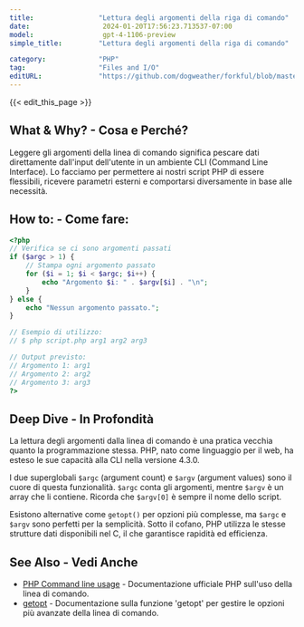 ```yaml
---
title:                "Lettura degli argomenti della riga di comando"
date:                  2024-01-20T17:56:23.713537-07:00
model:                 gpt-4-1106-preview
simple_title:         "Lettura degli argomenti della riga di comando"

category:             "PHP"
tag:                  "Files and I/O"
editURL:              "https://github.com/dogweather/forkful/blob/master/content/it/php/reading-command-line-arguments.md"
---
```


{{< edit_this_page >}}

## What & Why? - Cosa e Perché?
Leggere gli argomenti della linea di comando significa pescare dati direttamente dall'input dell'utente in un ambiente CLI (Command Line Interface). Lo facciamo per permettere ai nostri script PHP di essere flessibili, ricevere parametri esterni e comportarsi diversamente in base alle necessità.

## How to: - Come fare:
```PHP
<?php
// Verifica se ci sono argomenti passati
if ($argc > 1) {
    // Stampa ogni argomento passato
    for ($i = 1; $i < $argc; $i++) {
        echo "Argomento $i: " . $argv[$i] . "\n";
    }
} else {
    echo "Nessun argomento passato.";
}

// Esempio di utilizzo:
// $ php script.php arg1 arg2 arg3

// Output previsto:
// Argomento 1: arg1
// Argomento 2: arg2
// Argomento 3: arg3
?>
```

## Deep Dive - In Profondità
La lettura degli argomenti dalla linea di comando è una pratica vecchia quanto la programmazione stessa. PHP, nato come linguaggio per il web, ha esteso le sue capacità alla CLI nella versione 4.3.0. 

I due superglobali `$argc` (argument count) e `$argv` (argument values) sono il cuore di questa funzionalità. `$argc` conta gli argomenti, mentre `$argv` è un array che li contiene. Ricorda che `$argv[0]` è sempre il nome dello script.

Esistono alternative come `getopt()` per opzioni più complesse, ma `$argc` e `$argv` sono perfetti per la semplicità. Sotto il cofano, PHP utilizza le stesse strutture dati disponibili nel C, il che garantisce rapidità ed efficienza.

## See Also - Vedi Anche
- [PHP Command line usage](https://www.php.net/manual/en/features.commandline.php) - Documentazione ufficiale PHP sull'uso della linea di comando.
- [getopt](https://www.php.net/manual/en/function.getopt.php) - Documentazione sulla funzione 'getopt' per gestire le opzioni più avanzate della linea di comando.
